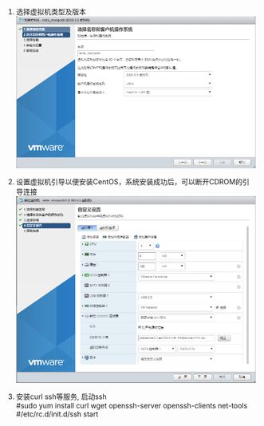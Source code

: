 1. 选择虚拟机类型及版本
![image](https://github.com/greatsharp/VMWare-ESXi-Cent-OS-/blob/master/images/%E5%88%9B%E5%BB%BA%E8%99%9A%E6%8B%9F%E6%9C%BA.png)

2. 设置虚拟机引导以便安装CentOS，系统安装成功后，可以断开CDROM的引导连接
![image](https://github.com/greatsharp/VMWare-ESXi-Cent-OS-/blob/master/images/%E8%99%9A%E6%8B%9F%E6%9C%BA%E8%AE%BE%E7%BD%AE.png)

3. 安装curl ssh等服务, 启动ssh  
#sudo yum install curl wget openssh-server openssh-clients net-tools  
#/etc/rc.d/init.d/ssh start  

